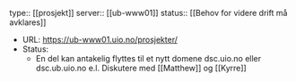 type:: [[prosjekt]]
server:: [[ub-www01]]
status:: [[Behov for videre drift må avklares]]

- URL: https://ub-www01.uio.no/prosjekter/
- Status:
	- En del kan antakelig flyttes til et nytt domene dsc.uio.no eller dsc.ub.uio.no e.l. Diskutere med [[Matthew]] og [[Kyrre]]